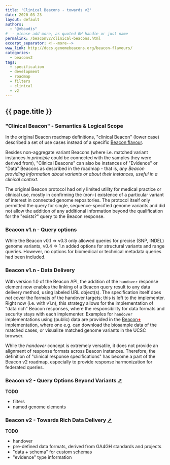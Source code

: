 ```yaml
---
title: 'Clinical Beacons - towards v2'
date: 2020-03-23
layout: default
authors: 
  - "@mbaudis"
#  - please add more, as quoted GH handle or just name
permalink: /beaconv2/clinical-beacons.html
excerpt_separator: <!--more-->
www_link: http://docs.genomebeacons.org/beacon-flavours/ 
categories:
  - beaconv2
tags:
  - specification
  - development
  - roadmap
  - filters
  - clinical
  - v2
---
```


## {{ page.title }}

### "Clinical Beacon" - Semantics & Logical Scope

In the original Beacon roadmap definitions, "clinical Beacon" (lower case)
described a set of use cases instead of a specific [Beacon flavour](/roadmap/beacon-flavours.html).

<!--more-->

Besides non-aggregate variant Beacons (where i.e. matched variant instances
_in principle_ could be connected with the samples they were derived from), 
"Clinical Beacons" can also be instances of "Evidence" or "Data"
Beacons as described in the roadmap - that is, *any Beacon providing information
about variants or about their instances, useful in a clinical context*.

The original Beacon protocol had only limited utility for medical practice
or clinical use, mostly in confirming the (non-) existence of a particular
variant of interest in connected genome repositories. The protocol itself 
only permitted the query for single, sequence-specified genome variants and 
did not allow the addition of any additional information beyond the 
qualification for the "exists?" query to the Beacon response.

### Beacon v1.n - Query options

While the Beacon v0.1 => v0.3 only allowed queries for precise (SNP, INDEL)
genome variants, v0.4 => 1.n added options for structural variants and range
queries. However, no options for biomedical or technical metadata queries had
been included.

### Beacon v1.n - Data Delivery

With version 1.0 of the Beacon API, the addition of the `handover` response
element now enables the linking of a Beacon query result to any data delivery
method, using labeled URL object(s). The specification itself does *not* cover
the formats of the handover targets; this is left to the implementer. Right now
(i.e. with v1.n), this strategy allows for the implementation of "data rich"
Beacon responses, where the responsibility for data formats and security stays
with each implementer. Examples for `handover` implementations using (public)
data are provided in the
[Beacon<span style="color: red; font-weight: 800;">+</span>](http://beacon.progenetix.org/ui/) 
implementation, where one e.g. can download the biosample data of the matched
cases, or visualize matched genome variants in the UCSC browser.

While the _handover_ concept is extremely versatile, it does not provide an
alignment of response formats across Beacon instances. Therefore, the definition
of "clinical response specifications" has become a part of the Beacon v2 
roadmap, especially to provide response harmonization for federated queries.

### Beacon v2 - Query Options Beyond Variants [➚](https://github.com/ga4gh-beacon/specification-v2)

__TODO__

* filters
* named genome elements


### Beacon v2 - Towards Rich Data Delivery [➚](https://github.com/ga4gh-beacon/specification-v2-default-schemas)

__TODO__

* handover
* pre-defined data formats, derived from GA4GH standards and projects
* "data + schema" for custom schemas
* "evidence" type information


